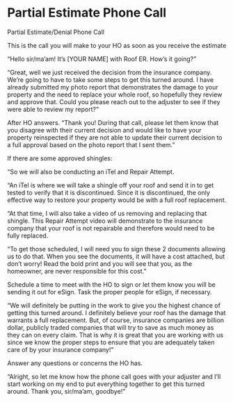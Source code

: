 # Partial Estimate Phone Call

Partial Estimate/Denial Phone Call

This is the call you will make to your HO as soon as you receive the estimate

“Hello sir/ma’am! It’s [YOUR NAME] with Roof ER. How’s it going?”

“Great, well we just received the decision from the insurance company.  We’re going to have to take some steps to get this turned around.  I have already submitted my photo report that demonstrates the damage to your property and the need to replace your whole roof, so hopefully they review and approve that.  Could you please reach out to the adjuster to see if they were able to review my report?”

After HO answers. “Thank you! During that call, please let them know that you disagree with their current decision and would like to have your property reinspected if they are not able to update their current decision to a full approval based on the photo report that I sent them.”

If there are some approved shingles:

“So we will also be conducting an iTel and Repair Attempt.

“An iTel is where we will take a shingle off your roof and send it in to get tested to verify that it is discontinued.  Since it is discontinued, the only effective way to restore your property would be with a full roof replacement.

“At that time, I will also take a video of us removing and replacing that shingle.  This Repair Attempt video will demonstrate to the insurance company that your roof is not repairable and therefore would need to be fully replaced.

“To get those scheduled, I will need you to sign these 2 documents allowing us to do that.  When you see the documents, it will have a cost attached, but don’t worry! Read the bold print and you will see that you, as the homeowner, are never responsible for this cost.”

Schedule a time to meet with the HO to sign or let them know you will be sending it out for eSign.  Task the proper people for eSign, if necessary.

“We will definitely be putting in the work to give you the highest chance of getting this turned around. I definitely believe your roof has the damage that warrants a full replacement.  But, of course, insurance companies are billion dollar, publicly traded companies that will try to save as much money as they can on every claim.  That is why it is great that you are working with us since we know the proper steps to ensure that you are adequately taken care of by your insurance company!”

Answer any questions or concerns the HO has.

“Alright, so let me know how the phone call goes with your adjuster and I’ll start working on my end to put everything together to get this turned around.  Thank you, sir/ma’am, goodbye!”